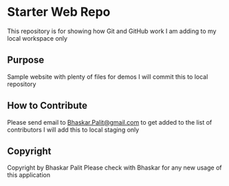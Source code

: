 # Starter Web Repo

This repository is for showing how Git and GitHub work
I am adding to my local workspace only

## Purpose

Sample website with plenty of files for demos
I will commit this to local repository

## How to Contribute

Please send email to Bhaskar.Palit@gmail.com to get added to the list of contributors
I will add this to local staging only

## Copyright
Copyright by Bhaskar Palit
Please check with Bhaskar for any new usage of this application